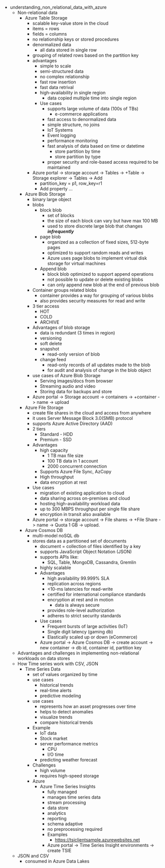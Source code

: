 - understanding_non_relational_data_with_azure
  - Non-relational data
    - Azure Table Storage
      - scalable key-value store in the cloud
      - items = rows
      - fields = columns
      - no relationship keys or stored procedures
      - denormalized data
        - all data stored in single row
      - grouping of related rows based on the partition key
      - advantages
        - simple to scale
        - semi-structured data
        - no complex relationship
        - fast row insertion
        - fast data retrival
        - high-availability in single region
          - data copied multiple time into single region
        - Use cases
          - supports large volume of data (100s of TBs)
            - e-commerce applications
          - fast access to denormalized data
          - simple structure, no joins
          - IoT Systems
          - Event logging
          - performance monitoring
          - fast analysis of data based on time or datetime
            - store partition by time
            - store partition by type
          - proper security and role-based access required to be maintained
      - Azure portal -> storage account -> Tables -> +Table -> Storage explorer -> Tables -> Add
        - partition_key = p1, row_key=r1
        - Add property ...
    - Azure Blob Storage
      - binary large object
      - blobs
        - block blob
          - set of blocks
          - the size of each block can vary but have max 100 MB
          - used to store discrete large blob that changes ***infrequently***        
        - page blob
          - organized as a collection of fixed sizes, 512-byte pages
          - optimized to support random reads and writes
          - Azure uses page blobs to implement virtual disk storage for virtual machines
        - Append blob
          - block blob optimized to support append operations
          - not possible to update or delete existing blobs
          - can only append new blob at the end of previous blob
      - Container groups related blobs
        - container provides a way for grouping of various blobs
        - also provides security measures for read and write
      - 3 tier access
        - HOT
        - COLD
        - ARCHIVE
      - Advantages of blob storage
        - data is redundant (3 times in region)
        - versioning
        - soft delete
        - snapshot
          - read-only version of blob
        - change feed
          - read-only records of all updates made to the blob
          - for audit and analysis of change in the blob object
      - use cases of Azure Blob Storage
        - Serving images/docs from browser
        - Streaming audio and video
        - Storing data for backups and store
      - Azure portal -> Storage account -> containers -> +container -> name -> upload 
    - Azure File Storage
      - create file shares in the cloud and access from anywhere
      - it uses Server Message Block 3.0(SMB) protocol
      - supports Azure Active Directory (AAD)
      - 2 tiers
        - Standard - HDD
        - Premium - SSD
      - Advantages
        - high capacity
          - 1 TB max file size
          - 100 TB data in 1 account
          - 2000 concurrent connection
        - Supports Azure File Sync, AzCopy
        - High throughput
        - data encryption at rest
      - Use cases
        - migration of existing application to cloud
        - data sharing across on-premises and cloud
        - hosting high-availability workload data
        - up to 300 MBPS throughput per single file share
        - encryption in transit also available
      - Azure portal -> storage account -> File shares -> +File Share -> name -> Quota 1 GB -> upload.
    - Azure Cosmos DB
      - multi-model noSQL db
      - stores data as a partitioned set of documents
        - document = collection of files identified by a key
        - supports JavaScript Object Notation (JSON)
        - supports APIs like:
          - SQL, Table, MongoDB, Cassandra, Gremlin
        - highly scalable
        - Advantages
          - high availability 99.999% SLA
          - replication across regions
          - <10-ms latencies for read-write
          - certified for international compliance standards
          - encryption at rest and in motion
            - data is always secure
          - provides role-level authorization
          - adheres to strict security standards
        - Use cases
          - Frequent bursts of large activities (IoT)
          - Single digit latency (gaming db)
          - Elastically scaled up or down (eCommerce)
        - Azure portal -> Azure Cosmos DB -> create account -> new container -> db id, container id, partition key
  - Advantages and challenges in implementing non-relational workloads on data stores
  - How Time series work with CSV, JSON
    - Time Series Data
      - set of values organized by time
      - use cases
        - historical trends
        - real-time alerts
        - predictive modeling
      - use cases
        - represents how an asset progresses over time
        - helps to detect anomalies
        - visualize trends
        - compare historical trends
      - Example
        - IoT data
        - Stock market
        - server performance metrics
          - CPU
          - I/O time
        - predicting weather forecast
      - Challenges
        - high volume
        - requires high-speed storage
      - Azure
        - Azure Time Series Insights
          - fully managed
          - manages time series data
          - stream processing
          - data store
          - analytics
          - reporting
          - schema adaptive
          - no preprocessing required
          - Examples
            - https://tsiclientsample.azurewebsites.net
          - Azure portal -> Time Series Insight environments -> create TSIE
  - JSON and CSV
    - consumed in Azure Data Lakes